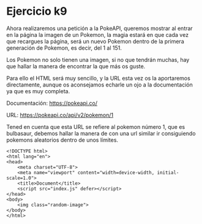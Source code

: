# Ejercicio k9

Ahora realizaremos una petición a la PokeAPI, queremos mostrar al entrar en la página la imagen de un Pokemon, la magia estará en que cada vez que recargues la página, será un nuevo Pokemon dentro de la primera generación de Pokemon, es decir, del 1 al 151.

Los Pokemon no solo tienen una imagen, si no que tendrán muchas, hay que hallar la manera de encontrar la que más os guste.



Para ello el HTML será muy sencillo, y la URL esta vez os la aportaremos directamente, aunque os aconsejamos echarle un ojo a la documentación ya que es muy completa.

Documentación: https://pokeapi.co/

URL: https://pokeapi.co/api/v2/pokemon/1

Tened en cuenta que esta URL se refiere al pokemon número 1, que es bulbasaur, debemos hallar la manera de con una url similar ir consiguiendo pokemons aleatorios dentro de unos límites.

```
<!DOCTYPE html>
<html lang="en">
<head>
    <meta charset="UTF-8">
    <meta name="viewport" content="width=device-width, initial-scale=1.0">
    <title>Document</title>
    <script src="index.js" defer></script>
</head>
<body>
    <img class="random-image">
</body>
</html>
```